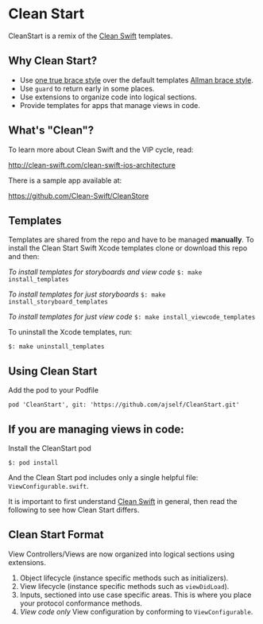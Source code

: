 # Clean Start

CleanStart is a remix of the [Clean Swift](http://clean-swift.com/) templates.

## Why Clean Start?

* Use [one true brace style](https://en.wikipedia.org/wiki/Indentation_style#Variant:_1TBS_.28OTBS.29) over the default templates [Allman brace style](https://en.wikipedia.org/wiki/Indentation_style#Allman_style).
* Use `guard` to return early in some places. 
* Use extensions to organize code into logical sections.
* Provide templates for apps that manage views in code.

## What's "Clean"?

To learn more about Clean Swift and the VIP cycle, read:

http://clean-swift.com/clean-swift-ios-architecture

There is a sample app available at:

https://github.com/Clean-Swift/CleanStore

## Templates

Templates are shared from the repo and have to be managed **manually**. To install the Clean Start Swift Xcode templates clone or download this repo and then:

*To install templates for storyboards and view code*
`$: make install_templates`

*To install templates for just storyboards*
`$: make install_storyboard_templates`

*To install templates for just view code*
`$: make install_viewcode_templates`

To uninstall the Xcode templates, run:

`$: make uninstall_templates`

## Using Clean Start

Add the pod to your Podfile

`pod 'CleanStart', git: 'https://github.com/ajself/CleanStart.git'`

## If you are managing views in code:

Install the CleanStart pod

`$: pod install`

And the Clean Start pod includes only a single helpful file: `ViewConfigurable.swift`.

It is important to first understand [Clean Swift](http://clean-swift.com/clean-swift-ios-architecture) in general, then read the following to see how Clean Start differs.

## Clean Start Format

View Controllers/Views are now organized into logical sections using extensions.
  1. Object lifecycle (instance specific methods such as initializers).
  1. View lifecycle (instance specific methods such as `viewDidLoad`).
  1. Inputs, sectioned into use case specific areas. This is where you place your protocol conformance methods.
  1. *View code only* View configuration by conforming to `ViewConfigurable`.
